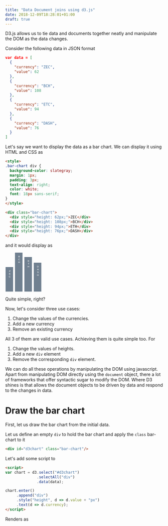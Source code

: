 ```yaml
---
title: "Data Document joins using d3.js"
date: 2018-12-09T18:28:01+01:00
draft: true
---
```


<script src="https://d3js.org/d3.v5.min.js"></script>

<script type="text/javascript" src="/js/d3/data-document-joins.js"></script>


D3.js allows us to tie data and documents together neatly and manipulate the DOM as the data changes.

Consider the following data in JSON format

```json
var data = [
  {
    "currency": "ZEC",
    "value": 62  
  },
  {
    "currency": "BCH",
    "value": 108  
  },
  {
    "currency": "ETC",
    "value": 94  
  },
  {
    "currency": "DASH",
    "value": 76  
  }
]
```

<script>
  var data = [
    {
      "currency": "ZEC",
      "value": 62  
    },
    {
      "currency": "BCH",
      "value": 108  
    },
    {
      "currency": "ETC",
      "value": 94  
    },
    {
      "currency": "DASH",
      "value": 76  
    }
  ]
</script>

Let's say we want to display the data as a bar chart. We can display it using HTML and CSS as

```html
<style>
.bar-chart div {
  background-color: slategray;
  margin: 1px;
  padding: 3px;
  text-align: right;
  color: white;
  font: 18px sans-serif;
}
</style>

<div class="bar-chart">
  <div style="height: 62px;">ZEC</div>
  <div style="height: 108px;">BCH</div>
  <div style="height: 94px;">ETH</div>
  <div style="height: 76px;">DASH</div>
</div>
```

and it would display as

<style>
.bar-chart div {
  background-color: slategray;
  margin: 1px;
  width: 8px;
  padding: 8px;
  text-align: right;
  color: white;
  font: 8px sans-serif;
  display: inline-block;
  vertical-align: text-bottom;
}
</style>

<div class="bar-chart">
  <div style="height: 62px;">ZEC</div>
  <div style="height: 108px;">BCH</div>
  <div style="height: 94px;">ETH</div>
  <div style="height: 76px;">DASH</div>
</div>

Quite simple, right?

Now, let's consider three use cases:

1. Change the values of the currencies.
2. Add a new currency
3. Remove an existing currency

All 3 of them are valid use cases. Achieving them is quite simple too. For

1. Change the values of heights.
2. Add a new `div` element
3. Remove the corresponding `div` element.

We can do all these operations by manipulating the DOM using javascript. Apart from manipulating DOM directly using the `document` object, there a lot of frameworks that offer syntactic sugar to modify the DOM. Where D3 shines is that allows the document objects to be driven by data and respond to the changes in data.

# Draw the bar chart

First, let us draw the bar chart from the initial data.

Let us define an empty `div` to hold the bar chart and apply the `class` bar-chart to it

```html
<div id="d3chart" class="bar-chart"/>
```

Let's add some script to

```html
<script>
var chart = d3.select("#d3chart")
              .selectAll("div")
              .data(data);

chart.enter()
     .append("div")
     .style("height", d => d.value + "px")
     .text(d => d.currency);
</script>
```

Renders as

<div id="d3chart" class="bar-chart"></div>
<script>
basic_chart()
</script>
<br/>
